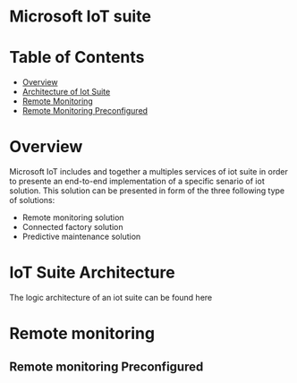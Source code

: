 Microsoft IoT suite
==
# Table of Contents
-  [Overview](#iotsuiteoverview)
-  [Architecture of Iot Suite](#iotsuitearchitecture)
-  [Remote Monitoring](#remotemonitoring)
-  [Remote Monitoring Preconfigured](#remotepreconfigred)
    

<a name ="iotsuiteoverview"> </a>
# Overview
Microsoft IoT includes and together a multiples services of iot suite in order to presente an end-to-end implementation of a specific senario of  iot solution. This solution can be presented in form of the three  following type of solutions:
* Remote monitoring solution
* Connected factory solution
* Predictive maintenance solution

<a name ="iotsuitearchitecture"> </a>
# IoT Suite Architecture
The logic architecture of an iot suite can be found here

<a name ="remotemonitoring"> </a>
# Remote monitoring
<a name ="remotepreconfigred"> </a>
## Remote monitoring Preconfigured

